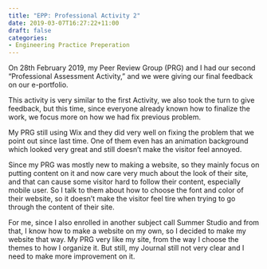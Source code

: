 ```yaml
---
title: "EPP: Professional Activity 2"
date: 2019-03-07T16:27:22+11:00
draft: false
categories:
- Engineering Practice Preperation
---
```


On 28th February 2019, my Peer Review Group (PRG) and I had our second “Professional Assessment Activity,” and we were giving our final feedback on our e-portfolio.


This activity is very similar to the first Activity, we also took the turn to give feedback, but this time, since everyone already known how to finalize the work, we focus more on how we had fix previous problem.


My PRG  still using Wix and they did very well on fixing the problem that we point out since last time. One of them even has an animation background which looked very great and still doesn’t make the visitor feel annoyed.


Since my PRG was mostly new to making a website, so they mainly focus on putting content on it and now care very much about the look of their site, and that can cause some visitor hard to follow their content, especially mobile user. So I talk to them about how to choose the font and color of their website, so it doesn’t make the visitor feel tire when trying to go through the content of their site.


For me, since I also enrolled in another subject call Summer Studio and from that, I know how to make a website on my own, so I decided to make my website that way. My PRG very like my site, from the way I choose the themes to how I organize it. But still, my Journal still not very clear and I need to make more improvement on it.

